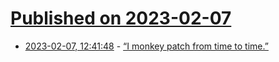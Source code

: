 # [Published on 2023-02-07](index.md)

* [2023-02-07, 12:41:48](https://news.ycombinator.com/item?id=34691964) - [“I monkey patch from time to time.”](https://medium.com/@meyborg/i-monkey-patch-from-time-to-time-13d43e47447e)
